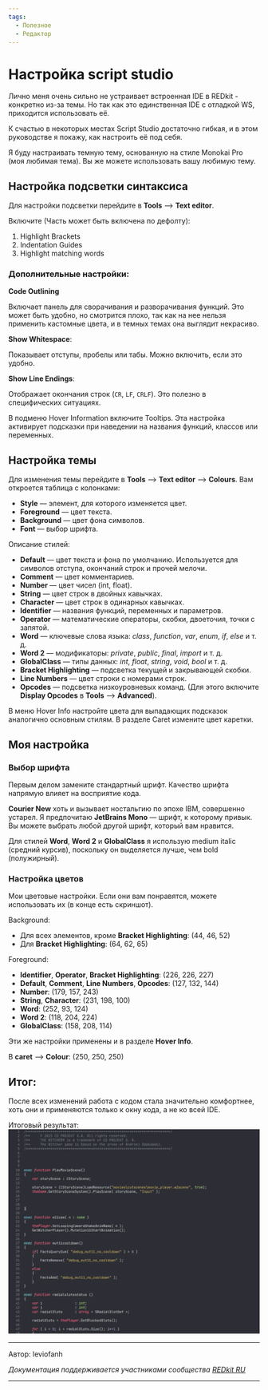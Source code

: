 ```yaml
---
tags:
  - Полезное
  - Редактор
---
```


# Настройка script studio

Лично меня очень сильно не устраивает встроенная IDE в REDkit - конкретно из-за темы. 
Но так как это единственная IDE с отладкой WS, приходится использовать её.

К счастью в некоторых местах Script Studio достаточно гибкая, и в этом руководстве я покажу, как настроить её под себя.

Я буду настраивать темную тему, основанную на стиле Monokai Pro (моя любимая тема). 
Вы же можете использовать вашу любимую тему.

## Настройка подсветки синтаксиса

Для настройки подсветки перейдите в **Tools** --> **Text editor**.

Включите (Часть может быть включена по дефолту):

1. Highlight Brackets 
2. Indentation Guides 
3. Highlight matching words 

### Дополнительные настройки:

**Code Outlining**

Включает панель для сворачивания и разворачивания функций.
Это может быть удобно, но смотрится плохо, так как на нее нельзя применить кастомные цвета, и в темных темах она выглядит некрасиво.

**Show Whitespace**:

Показывает отступы, пробелы или табы. Можно включить, если это удобно.

**Show Line Endings**:

Отображает окончания строк (`CR`, `LF`, `CRLF`). Это полезно в специфических ситуациях.

В подменю Hover Information включите Tooltips. 
Эта настройка активирует подсказки при наведении на названия функций, классов или переменных.

## Настройка темы 

Для изменения темы перейдите в **Tools** --> **Text editor** --> **Colours**. 
Вам откроется таблица с колонками:

- **Style** — элемент, для которого изменяется цвет.
- **Foreground** — цвет текста.
- **Background** — цвет фона символов.
- **Font** — выбор шрифта.

Описание стилей:

- **Default** — цвет текста и фона по умолчанию. Используется для символов отступа, окончаний строк и прочей мелочи.
- **Comment** — цвет комментариев.
- **Number** — цвет чисел (int, float).
- **String** — цвет строк в двойных кавычках.
- **Character** — цвет строк в одинарных кавычках.
- **Identifier** — названия функций, переменных и параметров.
- **Operator** — математические операторы, скобки, двоеточия, точки с запятой.
- **Word** — ключевые слова языка: _class_, _function_, _var_, _enum_, _if_, _else_ и т. д.
- **Word 2** — модификаторы: _private_, _public_, _final_, _import_ и т. д.
- **GlobalClass** — типы данных: _int_, _float_, _string_, _void_, _bool_ и т. д.
- **Bracket Highlighting** — подсветка текущей и закрывающей скобки.
- **Line Numbers** — цвет строки с номерами строк.
- **Opcodes**  — подсветка низкоуровневых команд. (Для этого включите **Display Opcodes** в **Tools** --> **Advanced**).

В меню Hover Info настройте цвета для выпадающих подсказок аналогично основным стилям. 
В разделе Caret измените цвет каретки.

## Моя настройка
### Выбор шрифта

Первым делом замените стандартный шрифт. Качество шрифта напрямую влияет на восприятие кода.

**Courier New** хоть и вызывает ностальгию по эпохе IBM, совершенно устарел. 
Я предпочитаю **JetBrains Mono** — шрифт, к которому привык. 
Вы можете выбрать любой другой шрифт, который вам нравится.

Для стилей **Word**, **Word 2** и **GlobalClass** я использую medium italic (средний курсив), 
поскольку он выделяется лучше, чем bold (полужирный).

### Настройка цветов

Мои цветовые настройки. Если они вам понравятся, можете использовать их (в конце есть скриншот).

Background:

- Для всех элементов, кроме **Bracket Highlighting**: (44, 46, 52)
- Для **Bracket Highlighting**: (64, 62, 65)

Foreground:

- **Identifier**, **Operator**, **Bracket Highlighting**: (226, 226, 227)
- **Default**, **Сomment**, **Line Numbers**, **Opcodes**: (127, 132, 144)
- **Number**: (179, 157, 243)
- **String**, **Character**: (231, 198, 100)
- **Word**: (252, 93, 124)
- **Word 2**: (118, 204, 224)
- **GlobalClass**: (158, 208, 114)

Эти же настройки применены и в разделе **Hover Info**.

В **caret** --> **Сolour**: (250, 250, 250)

## Итог:

После всех изменений работа с кодом стала значительно комфортнее, 
хоть они и применяются только к окну кода, а не ко всей IDE.

Итоговый результат:
![scriptstudio.webp](../../assets/images/unnoficial_docs/usesful_features/scriptstudio.webp)

***
Автор: leviofanh

*Документация поддерживается участниками сообщества [REDkit RU](https://discord.gg/kRTEy8KcNa)* 
***